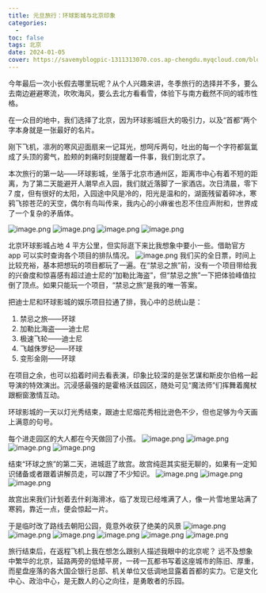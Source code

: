 ```yaml
---
title: 元旦旅行：环球影城与北京印象
categories:
  - 
toc: false 
tags: 北京
date: 2024-01-05
cover: https://savemyblogpic-1311313070.cos.ap-chengdu.myqcloud.com/blogpicture/202403151120172.png
---
```


今年最后一次小长假去哪里玩呢？从个人兴趣来讲，冬季旅行的选择并不多，要么去南边避避寒流，吹吹海风，要么去北方看看雪，体验下与南方截然不同的城市性格。

在一众目的地中，我们选择了北京，因为环球影城巨大的吸引力，以及“首都”两个字本身就是一张最好的名片。

刚下飞机，凛冽的寒风迎面扇来一记耳光，想呵斥两句，吐出的每一个字符都氤氲成了头顶的雾气，脸颊的刺痛时刻提醒着一件事，我们到北京了。

本次旅行的第一站——环球影城，坐落于北京市通州区，距离市中心有着不短的距离，为了第二天能避开人潮早点入园，我们就近落脚了一家酒店。次日清晨，零下 7 度，但有很好的太阳，入园途中风是冷的，阳光是温和的，湖面残留着碎冰，寒鸦飞掠苍茫的天空，偶尔有鸟叫传来，我内心的小麻雀也忍不住应声附和，世界成了一个复杂的矛盾体。

![image.png](https://savemyblogpic-1311313070.cos.ap-chengdu.myqcloud.com/blogpicture/202403151055960.png)
![image.png](https://savemyblogpic-1311313070.cos.ap-chengdu.myqcloud.com/blogpicture/202403151056277.png)
![image.png](https://savemyblogpic-1311313070.cos.ap-chengdu.myqcloud.com/blogpicture/202403151120172.png)
![image.png](https://savemyblogpic-1311313070.cos.ap-chengdu.myqcloud.com/blogpicture/202403151122058.png)

北京环球影城占地 4 平方公里，但实际逛下来比我想象中要小一些。借助官方 app 可以实时查询各个项目的排队情况。
![image.png](https://savemyblogpic-1311313070.cos.ap-chengdu.myqcloud.com/blogpicture/202403151441642.png)
我们买的全日票，时间上比较充裕，基本把想玩的项目都玩了一遍。在“禁忌之旅”前，没有一个项目带给我的兴奋度和惊喜感有超过迪士尼的“加勒比海盗”，但“禁忌之旅”一下把体验峰值拉倒了顶点。如果只能玩一个项目，“禁忌之旅”是我的唯一答案。

把迪士尼和环球影城的娱乐项目拉通了排，我心中的总统山是：
1. 禁忌之旅——环球
2. 加勒比海盗——迪士尼
3. 极速飞轮——迪士尼
4. 飞越侏罗纪——环球
5. 变形金刚——环球

在项目之余，也可以掐着时间去看表演，印象比较深的是张艺谋和斯皮尔伯格一起导演的特效演出。沉浸感最强的是霍格沃兹园区，随处可见“魔法师”们挥舞着魔杖跟橱窗激情互动。

环球影城的一天以灯光秀结束，跟迪士尼烟花秀相比逊色不少，但也足够为今天画上满意的句号。

每个进走园区的大人都在今天做回了小孩。
![image.png](https://savemyblogpic-1311313070.cos.ap-chengdu.myqcloud.com/blogpicture/202403151527631.png)
![image.png](https://savemyblogpic-1311313070.cos.ap-chengdu.myqcloud.com/blogpicture/202403151522293.png)
![image.png](https://savemyblogpic-1311313070.cos.ap-chengdu.myqcloud.com/blogpicture/202403151532556.png)
![image.png](https://savemyblogpic-1311313070.cos.ap-chengdu.myqcloud.com/blogpicture/202403151532099.png)

结束“环球之旅”的第二天，进城逛了故宫。故宫纯逛其实挺无聊的，如果有一定知识储备或者跟着讲解员走，可以蹭了不少知识。
![image.png](https://savemyblogpic-1311313070.cos.ap-chengdu.myqcloud.com/blogpicture/202403151604524.png)
![image.png](https://savemyblogpic-1311313070.cos.ap-chengdu.myqcloud.com/blogpicture/202403151605064.png)
![image.png](https://savemyblogpic-1311313070.cos.ap-chengdu.myqcloud.com/blogpicture/202403151605604.png)

故宫出来我们计划着去什刹海滑冰，临了发现已经堆满了人，像一片雪地里站满了寒鸦，靠近一点，便会惊起一片。

于是临时改了路线去朝阳公园，竟意外收获了绝美的风景
![image.png](https://savemyblogpic-1311313070.cos.ap-chengdu.myqcloud.com/blogpicture/202403151629297.png)
![image.png](https://savemyblogpic-1311313070.cos.ap-chengdu.myqcloud.com/blogpicture/202403151626411.png)
![image.png](https://savemyblogpic-1311313070.cos.ap-chengdu.myqcloud.com/blogpicture/202403151626064.png)
![image.png](https://savemyblogpic-1311313070.cos.ap-chengdu.myqcloud.com/blogpicture/202403151628725.png)
![image.png](https://savemyblogpic-1311313070.cos.ap-chengdu.myqcloud.com/blogpicture/202403151628933.png)
![image.png](https://savemyblogpic-1311313070.cos.ap-chengdu.myqcloud.com/blogpicture/202403151638483.png)

旅行结束后，在返程飞机上我在想怎么跟别人描述我眼中的北京呢？
远不及想象中繁华的北京，延路两旁的低矮平房，一砖一瓦都书写着这座城市的陈旧、厚重，而星盘座落的各大国企银行总部、机关单位又低调地显露着首都的实力。它是文化中心、政治中心，是无数人的心之向往，是勇敢者的乐园。